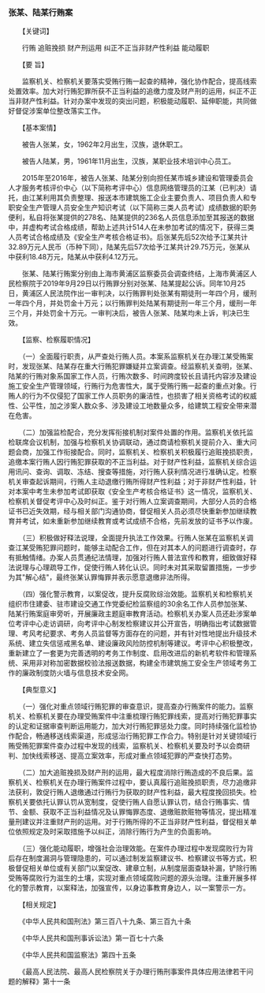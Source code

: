 ###  张某、陆某行贿案 

　　【关键词】

　　行贿 追赃挽损 财产刑运用 纠正不正当非财产性利益 能动履职

　　【要 旨】

　　监察机关、检察机关要落实受贿行贿一起查的精神，强化协作配合，提高线索处置效率。加大对行贿犯罪所获不正当利益的追缴力度及财产刑的运用，纠正不正当非财产性利益。针对办案中发现的突出问题，积极能动履职、延伸职能，共同做好督促涉案单位整改落实工作。

　　【基本案情】

　　被告人张某，女，1962年2月出生，汉族，退休职工。

　　被告人陆某，男，1961年11月出生，汉族，某职业技术培训中心员工。

　　2015年至2016年，被告人张某、陆某分别向担任某市城乡建设和管理委员会人才服务考核评价中心（以下简称考评中心）信息网络管理员的江某（已判决）请托，由江某利用其负责整理、报送本市建筑施工企业主要负责人、项目负责人和专职安全生产管理人员安全生产知识考试（以下简称三类人员考试）成绩数据的职务便利，私自将张某提供的278名、陆某提供的236名人员信息添加至其报送的数据中，并虚构考试合格成绩，帮助上述共计514人在未参加考试的情况下，获得三类人员考试合格成绩及《安全生产考核合格证书》。后张某先后52次给予江某共计32.89万元人民币（币种下同），陆某先后57次给予江某共计29.75万元，张某从中获利18.48万元，陆某从中获利4.12万元。

　　张某、陆某行贿案分别由上海市黄浦区监察委员会调查终结，上海市黄浦区人民检察院于2019年9月29日以行贿罪分别对张某、陆某提起公诉。同年10月25日，黄浦区人民法院作出一审判决，以行贿罪判处张某有期徒刑一年四个月，缓刑一年四个月，并处罚金十万元；以行贿罪判处陆某有期徒刑一年三个月，缓刑一年三个月，并处罚金十万元。一审判决后，被告人张某、陆某均未上诉，判决已生效。

　　【监察、检察履职情况】

　　（一）全面履行职责，从严查处行贿人员。本案系监察机关在办理江某受贿案时，发现张某、陆某存在重大行贿犯罪嫌疑并立案调查。经监察机关查明，张某、陆某的行贿对象系国家工作人员，行贿次数多、时间跨度较长且请托内容涉及建设施工安全生产管理领域，行贿行为危害性大，属于受贿行贿一起查的重点对象。行贿人的行为不仅侵犯了国家工作人员职务的廉洁性，也损害了相关资格考试的权威性、公平性，加之涉案人数众多、涉及建设工地数量众多，给建筑工程安全带来潜在危害。

　　（二）加强监检配合，充分发挥衔接机制对案件处置的作用。监察机关依托监检联席会议机制，加强与检察机关协调联动，通过商请检察机关提前介入、重大问题会商，加强工作衔接配合。同时，监察机关、检察机关积极履行追赃挽损职责，追缴本案行贿人因行贿犯罪获取的不正当利益。对于财产性利益，监察机关综合运用讯问、查询、调取、冻结、搜查等措施，对行贿人获利情况进行准确认定。检察机关审查起诉期间，行贿人主动退缴行贿所得财产性利益；对于非财产性利益，针对本案中考生未参加考试即获取《安全生产考核合格证书》这一情况，监察机关、检察机关督促考评中心及时纠正。鉴于对行贿人立案调查期间，大部分人员的合格证书已近失效期，经与相关部门沟通协商，督促相关人员必须尽快重新参加继续教育并考试，如未重新参加继续教育或考试成绩不合格，先前发放的证书予以作废。

　　（三）积极做好释法说理，全面提升执法工作效果。行贿人张某在监察机关调查江某受贿犯罪问题时，能够主动配合工作，但在对其本人的问题进行调查时，存有抵触情绪。办案人员贯通纪法情理，加强对行贿人普法宣传和教育，细致做好释法说理与心理疏导工作，促使行贿人转化认识。同时未对其采取留置措施，一步步为其"解心结"，最终张某认罪悔罪并表示愿意退缴非法所得。

　　（四）强化警示教育，以案促改，提升反腐败综治效能。监察机关和检察机关组织市住建委、驻市建设交通工作党委纪检监察组的30余名工作人员参加张某、陆某行贿案庭审旁听，开展廉政主题庭审教育活动。检察机关办案人员还赴涉案单位考评中心走访调研，向考评中心制发检察建议并公开宣告，明确指出考试数据管理、考风考纪要求、考务人员监督等方面存在的问题，并有针对性地提出升级技术系统、建立失信惩戒黑名单、建设廉政风险防控机制等建议。考评中心积极整改，重新建立了一套更为完善透明的考务工作制度、启用改进后的新机考软件和管理系统、采用非对称加密数据校验法报送数据，构建全市建筑施工安全生产领域考务工作的廉政制度防火墙与信息技术安全网。

　　【典型意义】

　　（一）强化对重点领域行贿犯罪的审查意识，提高查办行贿案件的能力。监察机关、检察机关要在办理受贿案件中注重梳理行贿犯罪线索，提高对行贿犯罪事实的认定和证据审查判断运用能力，加大对行贿犯罪惩处力度。同时持续强化监检协作配合，畅通移送线索渠道，形成惩治行贿犯罪工作合力。特别是针对关键领域行贿受贿犯罪案件查办过程中发现的线索，监察机关、检察机关要及时予以会商研判、加快线索移送、提高立案效率，形成对重点领域犯罪的严查快打态势。

　　（二）加大追赃挽损及财产刑的运用，最大程度消除行贿造成的不良后果。监察机关、检察机关在办理行贿案件过程中，要认真履行追赃挽损职责，尽力追缴非法获利，敦促行贿人退缴通过行贿行为获取的财产性利益，最大程度挽回损失。检察机关要依托认罪认罚从宽制度，促使行贿人自愿认罪认罚，结合行贿事实、情节、金额、获取不正当利益情况及认罪悔罪态度、退缴赃款赃物等情况，提出精准量刑建议并注重财产刑的运用。对于行贿所得的不正当非财产性利益，督促相关单位依照规定及时采取措施予以纠正，消除行贿行为产生的负面影响。

　　（三）强化能动履职，增强社会治理效能。在案件办理过程中发现腐败行为背后存在制度漏洞与管理隐患的，可以通过制发监察建议书、检察建议书等方式，积极督促相关单位或有关部门以案促改、建章立制，从制度层面查缺补漏，铲除行贿受贿等腐败行为滋生的土壤，实现对重点领域腐败问题的源头治理。注重开展多样化的警示教育，以案释法，加强宣传，以身边事教育身边人，以一案警示一方。

　　【相关规定】

　　《中华人民共和国刑法》第三百八十九条、第三百九十条

　　《中华人民共和国刑事诉讼法》第一百七十六条

　　《中华人民共和国监察法》第四十五条

　　《最高人民法院、最高人民检察院关于办理行贿刑事案件具体应用法律若干问题的解释》第十一条
